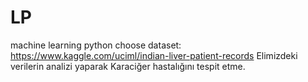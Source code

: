 # LP
machine learning 
python
choose dataset: https://www.kaggle.com/uciml/indian-liver-patient-records
Elimizdeki verilerin analizi yaparak Karaciğer hastalığını tespit etme.
